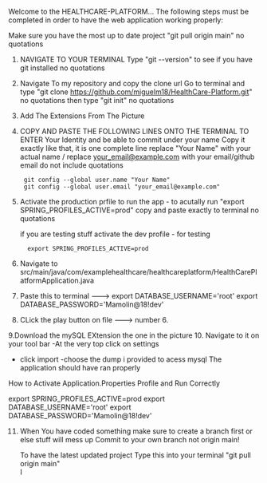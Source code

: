 
Welcome to the HEALTHCARE-PLATFORM...
The following steps must be completed in order to have the web application working properly:

Make sure you have the most up to date project 
        "git pull origin main"  no quotations


1. NAVIGATE TO YOUR TERMINAL 
    Type "git --version" to see if you have git installed no quotations

2. Navigate To my repository and copy the clone url 
    Go to terminal and type "git clone https://github.com/miguelm18/HealthCare-Platform.git" no quotations
    then type "git init" no quotations
3. Add The Extensions From The Picture 

4. COPY AND PASTE THE FOLLOWING LINES ONTO THE TERMINAL TO ENTER Your Identity and be able to commit under your name 
Copy it exactly like that, it is one complete line 
replace "Your Name" with your actual name / replace your_email@example.com with your email/github email
do not include quotations

        git config --global user.name "Your Name"
        git config --global user.email "your_email@example.com"


5. Activate the production prfile to run the app - to acutally run 
         "export SPRING_PROFILES_ACTIVE=prod"  copy and paste exactly to terminal no quotations

     if you are testing stuff activate the dev profile - for testing 

         export SPRING_PROFILES_ACTIVE=prod

6. Navigate to src/main/java/com/examplehealthcare/healthcareplatform/HealthCarePlatformApplication.java
7.  Paste this to terminal ---> export DATABASE_USERNAME='root' export DATABASE_PASSWORD='Mamolin@18!dev'

8. CLick the play button on file ---> number 6.

9.Download the mySQL EXtension the one in the picture 
10. Navigate to it on your tool bar
   -At the very top click on settings
   - click import
   -choose the dump i provided to acess mysql
The application should have ran properly 

How to Activate Application.Properties Profile and Run Correctly

 export SPRING_PROFILES_ACTIVE=prod
 export DATABASE_USERNAME='root' export DATABASE_PASSWORD='Mamolin@18!dev'


 11. When You have coded something make sure to create a branch first or else stuff will mess up
        Commit to your own branch not origin main!

        To have the latest updated project Type this into your terminal
        "git pull origin main"  
 I
